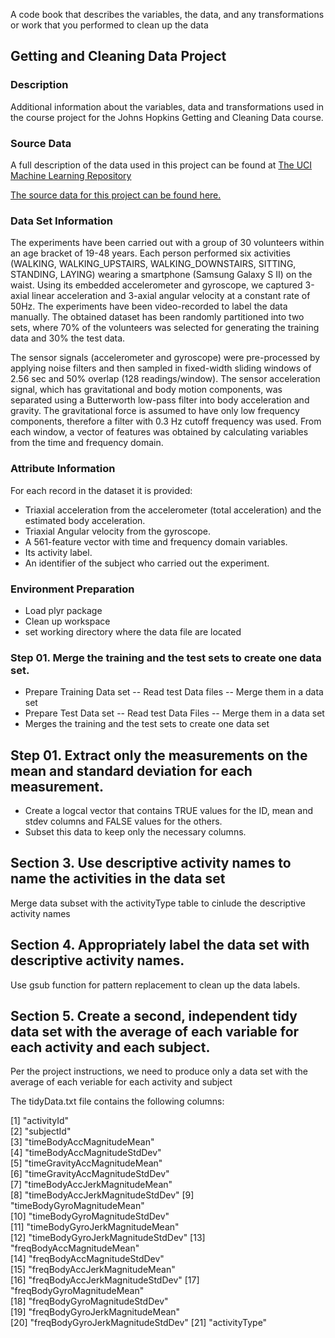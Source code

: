 A code book that describes the variables, the data, and any transformations or work that you performed to clean up the data

## Getting and Cleaning Data Project

### Description
Additional information about the variables, data and transformations used in the course project for the Johns Hopkins Getting and Cleaning Data course.

### Source Data
A full description of the data used in this project can be found at [The UCI Machine Learning Repository](http://archive.ics.uci.edu/ml/datasets/Human+Activity+Recognition+Using+Smartphones)

[The source data for this project can be found here.](https://d396qusza40orc.cloudfront.net/getdata%2Fprojectfiles%2FUCI%20HAR%20Dataset.zip)

### Data Set Information
The experiments have been carried out with a group of 30 volunteers within an age bracket of 19-48 years. Each person performed six activities (WALKING, WALKING_UPSTAIRS, WALKING_DOWNSTAIRS, SITTING, STANDING, LAYING) wearing a smartphone (Samsung Galaxy S II) on the waist. Using its embedded accelerometer and gyroscope, we captured 3-axial linear acceleration and 3-axial angular velocity at a constant rate of 50Hz. The experiments have been video-recorded to label the data manually. The obtained dataset has been randomly partitioned into two sets, where 70% of the volunteers was selected for generating the training data and 30% the test data. 

The sensor signals (accelerometer and gyroscope) were pre-processed by applying noise filters and then sampled in fixed-width sliding windows of 2.56 sec and 50% overlap (128 readings/window). The sensor acceleration signal, which has gravitational and body motion components, was separated using a Butterworth low-pass filter into body acceleration and gravity. The gravitational force is assumed to have only low frequency components, therefore a filter with 0.3 Hz cutoff frequency was used. From each window, a vector of features was obtained by calculating variables from the time and frequency domain.

### Attribute Information
For each record in the dataset it is provided: 
- Triaxial acceleration from the accelerometer (total acceleration) and the estimated body acceleration. 
- Triaxial Angular velocity from the gyroscope. 
- A 561-feature vector with time and frequency domain variables. 
- Its activity label. 
- An identifier of the subject who carried out the experiment.

### Environment Preparation
- Load plyr package 
- Clean up workspace
- set working directory where the data file are located

### Step 01. Merge the training and the test sets to create one data set.
- Prepare Training Data set
   -- Read test Data files
   -- Merge them in a data set
- Prepare Test Data set 
   -- Read test Data Files
   -- Merge them in a data set
- Merges the training and the test sets to create one data set

## Step 01. Extract only the measurements on the mean and standard deviation for each measurement.
- Create a logcal vector that contains TRUE values for the ID, mean and stdev columns and FALSE values for the others.
- Subset this data to keep only the necessary columns.

## Section 3. Use descriptive activity names to name the activities in the data set
Merge data subset with the activityType table to cinlude the descriptive activity names

## Section 4. Appropriately label the data set with descriptive activity names.
Use gsub function for pattern replacement to clean up the data labels.

## Section 5. Create a second, independent tidy data set with the average of each variable for each activity and each subject. 
Per the project instructions, we need to produce only a data set with the average of each veriable for each activity and subject

The tidyData.txt file contains the following columns:

 [1] "activityId"                     
 [2] "subjectId"                      
 [3] "timeBodyAccMagnitudeMean"       
 [4] "timeBodyAccMagnitudeStdDev"     
 [5] "timeGravityAccMagnitudeMean"    
 [6] "timeGravityAccMagnitudeStdDev"  
 [7] "timeBodyAccJerkMagnitudeMean"   
 [8] "timeBodyAccJerkMagnitudeStdDev" 
 [9] "timeBodyGyroMagnitudeMean"      
[10] "timeBodyGyroMagnitudeStdDev"    
[11] "timeBodyGyroJerkMagnitudeMean"  
[12] "timeBodyGyroJerkMagnitudeStdDev"
[13] "freqBodyAccMagnitudeMean"       
[14] "freqBodyAccMagnitudeStdDev"     
[15] "freqBodyAccJerkMagnitudeMean"   
[16] "freqBodyAccJerkMagnitudeStdDev" 
[17] "freqBodyGyroMagnitudeMean"      
[18] "freqBodyGyroMagnitudeStdDev"    
[19] "freqBodyGyroJerkMagnitudeMean"  
[20] "freqBodyGyroJerkMagnitudeStdDev"
[21] "activityType" 
